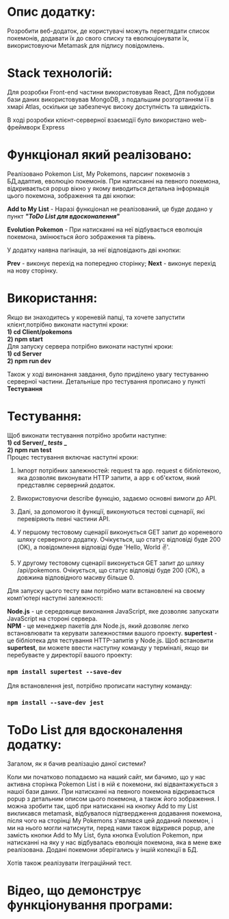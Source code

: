 # Опис додатку:
Розробити веб-додаток, де користувачі можуть переглядати список покемонів,
додавати їх до свого списку та еволюціонувати їх, використовуючи Metamask для
підпису повідомлень.

# Stack технологій:
Для розробки Front-end частини використовував React,
Для побудови бази даних використовував MongoDB, з подальшим розгортанням її в хмарі Atlas, оскільки це забезпечує високу доступність та швидкість.

В ході розробки клієнт-серверної взаємодії було використано web-фреймворк Express

# Функціонал який реалізовано:
Реалізовано Pokemon List, My Pokemons, парсинг покемонів з БД,адаптив, еволюцію покемонів.
При натисканні на певного покемона, відкривається popup вікно у якому виводиться детальна інформація цього покемона, зображення та дві кнопки:

**Add to My List** - Наразі функціонал не реалізований, це буде додано у пункт ***"ToDo List для вдосконалення"***

**Evolution Pokemon** - При натисканні на неї відбувається еволюція покемона, змінюється його зображення та рівень.

У додатку наявна пагінація, за неї відповідають дві кнопки:

**Prev** - виконує перехід на попередню сторінку;
**Next** - виконує перехід на нову сторінку.


# Використання:
Якщо ви знаходитесь у кореневій папці, та хочете запустити клієнт,потрібно виконати наступні кроки:  
**1) cd Client/pokemons**           
**2) npm start**                      
Для запуску сервера потрібно виконати наступні кроки:   
**1) cd Server**                   
**2) npm run dev**

Також у ході винонання завдання, було приділено увагу тестуванню серверної частини. Детальніше про тестування прописано у пункті **Тестування**

# Тестування:
Щоб виконати тестування потрібно зробити наступне:  
**1) cd Server/_ _tests_ _**  
**2) npm run test**     
Процес тестування включає наступні кроки:

1) Імпорт потрібних залежностей: request та app. request є   бібліотекою, яка дозволяє виконувати HTTP запити, а app є об'єктом, який представляє серверний додаток.

2) Використовуючи describe функцію, задаємо основні вимоги до API.

3) Далі, за допомогою it функції, виконуються тестові сценарії, які перевіряють певні частини API.

4) У першому тестовому сценарії виконується GET запит до кореневого шляху серверного додатку. Очікується, що статус відповіді буде 200 (OK), а повідомлення відповіді буде 'Hello, World ✌️'.

5) У другому тестовому сценарії виконується GET запит до шляху /api/pokemons. Очікується, що статус відповіді буде 200 (OK), а довжина відповідного масиву більше 0.

Для запуску цього тесту вам потрібно мати встановлені на своєму комп'ютері наступні залежності:

**Node.js** - це середовище виконання JavaScript, яке дозволяє запускати JavaScript на стороні сервера.     
**NPM** - це менеджер пакетів для Node.js, який дозволяє легко встановлювати та керувати залежностями вашого проекту.
**supertest** - це бібліотека для тестування HTTP-запитів у Node.js.
Щоб встановити **supertest**, ви можете ввести наступну команду у терміналі, якщо ви перебуваєте у директорії вашого проекту:

### `npm install supertest --save-dev`

Для встановлення jest, потрібно прописати наступну команду:

### `npm install --save-dev jest`

# ToDo List для вдосконалення додатку:

Загалом, як я бачив реалізацію даної системи?

Коли ми початково попадаємо на наший сайт, ми бачимо, що у  нас активна сторінка Pokemon List і в ній є покемони, які відвантажується з нашої бази даних. При натисканні на певного покемона відкривається popup   з детальним описом цього покемона, а також його зображення. І можна зробити так, щоб при натисканні на кнопку Add to my List викликався metamask, відбувалося підтвердження додавання покемона, після чого на сторінці My Pokemons з'являвся цей доданий покемон, і ми на нього могли натиснути, перед нами також відкрився popup, але замість кнопки Add to My List, була кнопка Evolution Pokemon, при натисканні на яку у нас відбувалась еволюція покемона, яка в мене вже реалізована.
Додані покемони зберігались у іншій колекції в БД.

Хотів також реалізувати ітеграційний тест.

# Відео, що демонструє функціонування програми: 